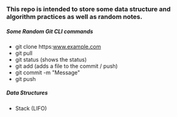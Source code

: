 ### This repo is intended to store some data structure and algorithm practices as well as random notes. 


##### Some Random Git CLI commands
* git clone https:www.example.com
* git pull
* git status (shows the status)
* git add (adds a file to the commit / push)
* git commit -m "Message"
* git push

##### Data Structures
* Stack (LIFO)
